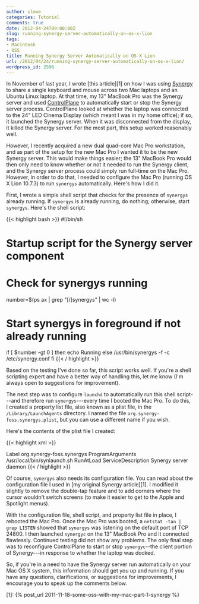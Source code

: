 ```yaml
---
author: slowe
categories: Tutorial
comments: true
date: 2012-04-24T09:00:00Z
slug: running-synergy-server-automatically-on-os-x-lion
tags:
- Macintosh
- OSS
title: Running Synergy Server Automatically on OS X Lion
url: /2012/04/24/running-synergy-server-automatically-on-os-x-lion/
wordpress_id: 2596
---
```


In November of last year, I wrote [this article][1] on how I was using [Synergy](http://synergy-foss.org/) to share a single keyboard and mouse across two Mac laptops and an Ubuntu Linux laptop. At that time, my 13" MacBook Pro was the Synergy server and used [ControlPlane](http://www.controlplaneapp.com/) to automatically start or stop the Synergy server process. ControlPlane looked at whether the laptop was connected to the 24" LED Cinema Display (which meant I was in my home office); if so, it launched the Synergy server. When it was disconnected from the display, it killed the Synergy server. For the most part, this setup worked reasonably well.

However, I recently acquired a new dual quad-core Mac Pro workstation, and as part of the setup for the new Mac Pro I wanted it to be the new Synergy server. This would make things easier; the 13" MacBook Pro would then only need to know whether or not it needed to run the Synergy client, and the Synergy server process could simply run full-time on the Mac Pro. However, in order to do that, I needed to configure the Mac Pro (running OS X Lion 10.7.3) to run `synergys` automatically. Here's how I did it.

First, I wrote a simple shell script that checks for the presence of `synergys` already running. If `synergys` is already running, do nothing; otherwise, start `synergys`. Here's the shell script:

{{< highlight bash >}}
#!/bin/sh
# Startup script for the Synergy server component

# Check for synergys running
number=$(ps ax | grep "[/]synergys" | wc -l)

# Start synergys in foreground if not already running
if [ $number -gt 0 ]
  then
  	echo Running
  else
    /usr/bin/synergys -f -c /etc/synergy.conf
fi
{{< / highlight >}}

Based on the testing I've done so far, this script works well. If you're a shell scripting expert and have a better way of handling this, let me know (I'm always open to suggestions for improvement).

The next step was to configure `launchd` to automatically run this shell script---and therefore run `synergys`---every time I booted the Mac Pro. To do this, I created a property list file, also known as a plist file, in the `/Library/LaunchAgents` directory. I named the file `org.synergy-foss.synergys.plist`, but you can use a different name if you wish.

Here's the contents of the plist file I created:

{{< highlight xml >}}
<?xml version="1.0" encoding="UTF-8" ?>
<!DOCTYPE plist PUBLIC "-//Apple Computer/DTD PLIST 1.0//EN" "http://www.apple.com/DTDs/PropertyList-1.0.dtd">
<plist version="1.0">
<dict>
<key>Label</key>
<string>org.synergy-foss.synergys</string>
<key>ProgramArguments</key>
<array>
<string>/usr/local/bin/synlaunch.sh</string>
</array>
<key>RunAtLoad</key>
<true/>
<key>ServiceDescription</key>
<string>Synergy server daemon</string>
</dict>
</plist>
{{< / highlight >}}

Of course, `synergys` also needs its configuration file. You can read about the configuration file I used in [my original Synergy article][1]. I modified it slightly to remove the double-tap feature and to add corners where the cursor wouldn't switch screens (to make it easier to get to the Apple and Spotlight menus).

With the configuration file, shell script, and property list file in place, I rebooted the Mac Pro. Once the Mac Pro was booted, a `netstat -tan | grep LISTEN` showed that `synergys` was listening on the default port of TCP 24800. I then launched `synergyc` on the 13" MacBook Pro and it connected flawlessly. Continued testing did not show any problems. The only final step was to reconfigure ControlPlane to start or stop `synergyc`--the client portion of Synergy---in response to whether the laptop was docked.

So, if you're in a need to have the Synergy server run automatically on your Mac OS X system, this information should get you up and running. If you have any questions, clarifications, or suggestions for improvements, I encourage you to speak up the comments below.

[1]: {% post_url 2011-11-18-some-oss-with-my-mac-part-1-synergy %}
